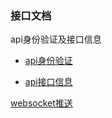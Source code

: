 ### 接口文档

api身份验证及接口信息

* [api身份验证](./api_sign.md)

* [api接口信息](./api.md)

[websocket推送](./websocket.md)
